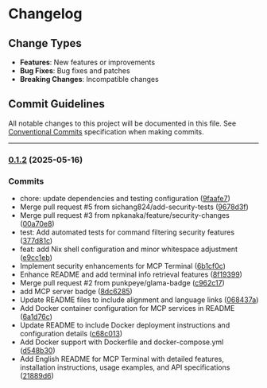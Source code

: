 # Changelog

## Change Types

- **Features**: New features or improvements
- **Bug Fixes**: Bug fixes and patches
- **Breaking Changes**: Incompatible changes

## Commit Guidelines

All notable changes to this project will be documented in this file. See [Conventional Commits](https://www.conventionalcommits.org/) specification when making commits.

---
### [0.1.2](https://github.com/sichang824/mcp-terminal/compare/0.1.1...0.1.2) (2025-05-16)

### Commits

* chore: update dependencies and testing configuration ([9faafe7](https://github.com/sichang824/mcp-terminal/commit/9faafe7bbdaf557a4cc1106739170f6aadefdf73))
* Merge pull request #5 from sichang824/add-security-tests ([9678d3f](https://github.com/sichang824/mcp-terminal/commit/9678d3f7e7688f5a5d14f0fab6a0a27b8f4c8084))
* Merge pull request #3 from npkanaka/feature/security-changes ([00a70e8](https://github.com/sichang824/mcp-terminal/commit/00a70e82ab9b83de8da461cbb08193323dc96073))
* test: Add automated tests for command filtering security features ([377d81c](https://github.com/sichang824/mcp-terminal/commit/377d81cd443799debbecae54869c8d5f34ce4bed))
* feat: add Nix shell configuration and minor whitespace adjustment ([e9cc1eb](https://github.com/sichang824/mcp-terminal/commit/e9cc1eb1817f9af855b0b7b0beecdf52b1d3c2e7))
* Implement security enhancements for MCP Terminal ([6b1cf0c](https://github.com/sichang824/mcp-terminal/commit/6b1cf0c6d0d69e201d6ca70c7ba39763279fce6f))
* Enhance README and add terminal info retrieval features ([8f19399](https://github.com/sichang824/mcp-terminal/commit/8f193997e70549ec5106a9453f2e338e5ecb548f))
* Merge pull request #2 from punkpeye/glama-badge ([c962c17](https://github.com/sichang824/mcp-terminal/commit/c962c17682eb2e3db3a16b730c167c75eab660b7))
* add MCP server badge ([8dc6285](https://github.com/sichang824/mcp-terminal/commit/8dc6285001a8f62395b01970058eac727b85c10e))
* Update README files to include alignment and language links ([068437a](https://github.com/sichang824/mcp-terminal/commit/068437a995e94272620707bf29fb53e8ce753e46))
* Add Docker container configuration for MCP services in README ([6a1d76c](https://github.com/sichang824/mcp-terminal/commit/6a1d76c8e8bea7cf8092f01e8cbb19c5c96d52ce))
* Update README to include Docker deployment instructions and configuration details ([c68c013](https://github.com/sichang824/mcp-terminal/commit/c68c0130ed565cfda3fcc5357b1b7ac4329c5182))
* Add Docker support with Dockerfile and docker-compose.yml ([d548b30](https://github.com/sichang824/mcp-terminal/commit/d548b30420c566eeac7d2609845d2a5a03d20af9))
* Add English README for MCP Terminal with detailed features, installation instructions, usage examples, and API specifications ([21889d6](https://github.com/sichang824/mcp-terminal/commit/21889d6b59fba4c937e31f184ce721d548a869f4))

